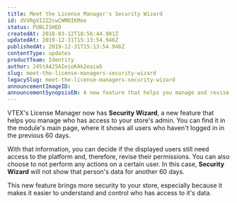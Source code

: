```yaml
---
title: Meet the License Manager's Security Wizard
id: dVVRgVI2Z2cwCWMOIKMoe
status: PUBLISHED
createdAt: 2018-03-12T18:56:44.981Z
updatedAt: 2019-12-31T15:13:54.946Z
publishedAt: 2019-12-31T15:13:54.946Z
contentType: updates
productTeam: Identity
author: 245tA425AIeioKAk2eaiwS
slug: meet-the-license-managers-security-wizard
legacySlug: meet-the-license-managers-security-wizard
announcementImageID: 
announcementSynopsisEN: A new feature that helps you manage and revise the permissions of who has access to your store's admin.
---
```


VTEX's License Manager now has __Security Wizard__, a new feature that helps you manage who has access to your store's admin. You can find it in the module's main page, where it shows all users who haven't logged in in the previous 60 days.

With that information, you can decide if the displayed users still need access to the platform and, therefore, revise their permissions. You can also choose to not perform any actions on a certain user. In this case, __Security Wizard__ will not show that person's data for another 60 days.

This new feature brings more security to your store, especially because it makes it easier to understand and control who has access to it's data.
